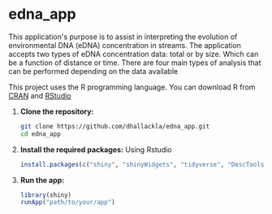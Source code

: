 # edna_app

This application's purpose is to assist in interpreting the evolution of environmental DNA (eDNA) concentration in streams. The application accepts two types of eDNA concentration data: total or by size. Which can be a function of distance or time. There are four main types of analysis that can be performed depending on the data available

This project uses the R programming language. You can download R from [CRAN](https://cran.r-project.org/) and [RStudio](https://rstudio.com/products/rstudio/download/)

1. **Clone the repository:**
    ```sh
    git clone https://github.com/dhallackla/edna_app.git
    cd edna_app
    ```

2. **Install the required packages:**
    Using Rstudio
    ```r
    install.packages(c("shiny", "shinyWidgets", "tidyverse", "DescTools","optimx", "gt","broom", "shinyhelper","ggforce","markdown","ggnewscale","expint", "ggplot2")) 
    ```

4. **Run the app:**
    ```r
    library(shiny)
    runApp("path/to/your/app")
    ```
